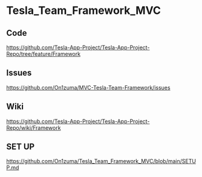 # Tesla_Team_Framework_MVC

## Code

https://github.com/Tesla-App-Project/Tesla-App-Project-Repo/tree/feature/Framework

## Issues

https://github.com/On1zuma/MVC-Tesla-Team-Framework/issues

## Wiki

https://github.com/Tesla-App-Project/Tesla-App-Project-Repo/wiki/Framework

## SET UP

https://github.com/On1zuma/Tesla_Team_Framework_MVC/blob/main/SETUP.md
